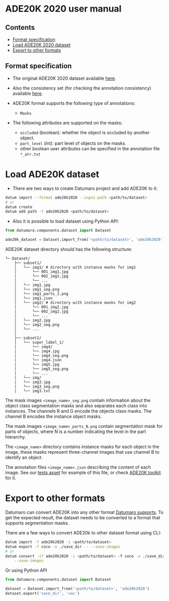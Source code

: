 # ADE20K 2020 user manual

## Contents
- [Format specification](#format-specification)
- [Load ADE20K 2020 dataset](#load-ade20k-2020-dataset)
- [Export to other formats](#export-to-other-formats)

## Format specification

- The original ADE20K 2020 dataset available
[here](https://groups.csail.mit.edu/vision/datasets/ADE20K/).

- Also the consistency set (for checking the annotation consistency)
available [here](https://groups.csail.mit.edu/vision/datasets/ADE20K/ADE20K_2017_05_30_consistency.zip).

- ADE20K format supports the following type of annotations:
  - `Masks`

- The following attributes are supported on the masks:
  - `occluded` (boolean): whether the object is occluded by another object.
  - `part_level` (int): part level of objects on the masks.
  - other boolean user attributes can be specified
    in the annotation file `*_atr.txt`

# Load ADE20K dataset

- There are two ways to create Datumaro project and add ADE20K to it:

```bash
datum import --format ade20k2020 --input-path <path/to/dataset>
# or
datum create
datum add path -f ade20k2020 <path/to/dataset>
```

- Also it is possible to load dataset using Python API:

```python
from datumaro.components.dataset import Dataset

ade20k_dataset = Dataset.import_from('<path/to/dataset>', 'ade20k2020')
```

ADE20K dataset directory should has the following structure:

```
└─ Dataset/
    ├── subset1/
    │   └── img1/ # directory with instance masks for img1
    |       └── 001_img1.jpg
    |       └── 002_img1.jpg
    |       └── ...
    │   └── img1.jpg
    │   └── img1_seg.png
    │   └── img1_parts_1.png
    │   └── img1.json
    │   └── img2/ # directory with instance masks for img2
    |       └── 001_img2.jpg
    |       └── 002_img2.jpg
    |       └── ...
    │   └── img2.jpg
    │   └── img2_seg.png
    │   └── ...
    │
    ├── subset2/
    │   └── super_label_1/
    |       └── img4/
    |       └── img4.jpg
    |       └── img4_seg.png
    |       └── img4.json
    |       └── img5.jpg
    |       └── img5_seg.png
    |       └── ...
    |   └── img/
    |   └── img3.jpg
    |   └── img3_seg.png
    |   └── img3.txt

```

The mask images `<image_name>_seg.png` contain information about the object class
segmentation masks and also separates each class into instances. The channels R
and G encode the objects class masks. The channel B encodes the instance object
masks.

The mask images `<image_name>_parts_N.png` contain segmentation mask for parts of
objects, where N is a number indicating the level in the part hierarchy.

The `<image_name>` directory contains instance masks for each
object in the image, these masks represent three-channel images that
use channel B to identify an object.

The annotation files `<image_name>.json` describing the content of each image.
See our [tests asset](../../tests/assets/ade20k2020_dataset) for example of this file,
or check [ADE20K toolkit](https://github.com/CSAILVision/ADE20K) for it.
# Export to other formats

Datumaro can convert ADE20K into any other format [Datumaro supports](../user_manual.md#supported-formats).
To get the expected result, the dataset needs to be converted to a format
that supports segmentation masks.

There are a few ways to convert ADE20k to other dataset format using CLI:

```bash
datum import -f ade20k2020 -i <path/to/dataset>
datum export -f coco -o ./save_dir -- --save-images
# or
datum convert -if ade20k2020 -i <path/to/dataset> -f coco -o ./save_dir \
    --save-images
```

Or using Python API

```python
from datumaro.components.dataset import Dataset

dataset = Dataset.import_from('<path/to/dataset>', 'ade20k2020')
dataset.export('save_dir', 'voc')
```

